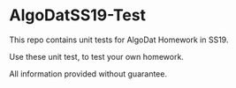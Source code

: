 # AlgoDatSS19-Test

This repo contains unit tests for AlgoDat Homework in SS19.

Use these unit test, to test your own homework.

All information provided without guarantee.
